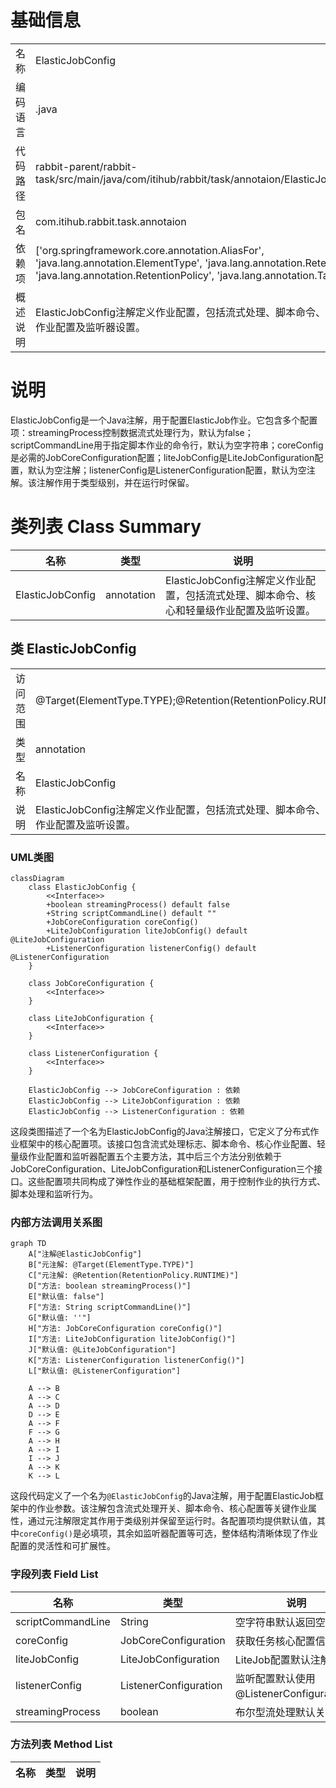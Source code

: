 # 基础信息

|      |      |
|------|------|
| 名称 | ElasticJobConfig |
| 编码语言 | .java |
| 代码路径 | rabbit-parent/rabbit-task/src/main/java/com/itihub/rabbit/task/annotaion/ElasticJobConfig.java |
| 包名 | com.itihub.rabbit.task.annotaion |
| 依赖项 | ['org.springframework.core.annotation.AliasFor', 'java.lang.annotation.ElementType', 'java.lang.annotation.Retention', 'java.lang.annotation.RetentionPolicy', 'java.lang.annotation.Target'] |
| 概述说明 | ElasticJobConfig注解定义作业配置，包括流式处理、脚本命令、核心和轻量级作业配置及监听器设置。 |

# 说明

ElasticJobConfig是一个Java注解，用于配置ElasticJob作业。它包含多个配置项：streamingProcess控制数据流式处理行为，默认为false；scriptCommandLine用于指定脚本作业的命令行，默认为空字符串；coreConfig是必需的JobCoreConfiguration配置；liteJobConfig是LiteJobConfiguration配置，默认为空注解；listenerConfig是ListenerConfiguration配置，默认为空注解。该注解作用于类型级别，并在运行时保留。

# 类列表 Class Summary

| 名称   | 类型  | 说明 |
|-------|------|-------------|
| ElasticJobConfig | annotation | ElasticJobConfig注解定义作业配置，包括流式处理、脚本命令、核心和轻量级作业配置及监听设置。 |



## 类 ElasticJobConfig

|      |      |
|------|------|
| 访问范围 | @Target(ElementType.TYPE);@Retention(RetentionPolicy.RUNTIME);public |
| 类型 | annotation |
| 名称 | ElasticJobConfig |
| 说明 | ElasticJobConfig注解定义作业配置，包括流式处理、脚本命令、核心和轻量级作业配置及监听设置。 |


### UML类图

```mermaid
classDiagram
    class ElasticJobConfig {
        <<Interface>>
        +boolean streamingProcess() default false
        +String scriptCommandLine() default ""
        +JobCoreConfiguration coreConfig()
        +LiteJobConfiguration liteJobConfig() default @LiteJobConfiguration
        +ListenerConfiguration listenerConfig() default @ListenerConfiguration
    }

    class JobCoreConfiguration {
        <<Interface>>
    }

    class LiteJobConfiguration {
        <<Interface>>
    }

    class ListenerConfiguration {
        <<Interface>>
    }

    ElasticJobConfig --> JobCoreConfiguration : 依赖
    ElasticJobConfig --> LiteJobConfiguration : 依赖
    ElasticJobConfig --> ListenerConfiguration : 依赖
```

这段类图描述了一个名为ElasticJobConfig的Java注解接口，它定义了分布式作业框架中的核心配置项。该接口包含流式处理标志、脚本命令、核心作业配置、轻量级作业配置和监听器配置五个主要方法，其中后三个方法分别依赖于JobCoreConfiguration、LiteJobConfiguration和ListenerConfiguration三个接口。这些配置项共同构成了弹性作业的基础框架配置，用于控制作业的执行方式、脚本处理和监听行为。


### 内部方法调用关系图

```mermaid
graph TD
    A["注解@ElasticJobConfig"]
    B["元注解: @Target(ElementType.TYPE)"]
    C["元注解: @Retention(RetentionPolicy.RUNTIME)"]
    D["方法: boolean streamingProcess()"]
    E["默认值: false"]
    F["方法: String scriptCommandLine()"]
    G["默认值: ''"]
    H["方法: JobCoreConfiguration coreConfig()"]
    I["方法: LiteJobConfiguration liteJobConfig()"]
    J["默认值: @LiteJobConfiguration"]
    K["方法: ListenerConfiguration listenerConfig()"]
    L["默认值: @ListenerConfiguration"]

    A --> B
    A --> C
    A --> D
    D --> E
    A --> F
    F --> G
    A --> H
    A --> I
    I --> J
    A --> K
    K --> L
```

这段代码定义了一个名为`@ElasticJobConfig`的Java注解，用于配置ElasticJob框架中的作业参数。该注解包含流式处理开关、脚本命令、核心配置等关键作业属性，通过元注解限定其作用于类级别并保留至运行时。各配置项均提供默认值，其中`coreConfig()`是必填项，其余如监听器配置等可选，整体结构清晰体现了作业配置的灵活性和可扩展性。

### 字段列表 Field List

| 名称  | 类型  | 说明 |
|-------|-------|------|
| scriptCommandLine | String | 空字符串默认返回空命令行 |
| coreConfig | JobCoreConfiguration | 获取任务核心配置信息 |
| liteJobConfig | LiteJobConfiguration | LiteJob配置默认注解 |
| listenerConfig | ListenerConfiguration | 监听配置默认使用@ListenerConfiguration。 |
| streamingProcess | boolean | 布尔型流处理默认关闭 |

### 方法列表 Method List

| 名称  | 类型  | 说明 |
|-------|-------|------|





